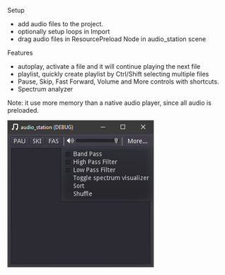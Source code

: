 Setup
* add audio files to the project.
* optionally setup loops in Import
* drag audio files in ResourcePreload Node in audio_station scene

Features
* autoplay, activate a file and it will continue playing the next file
* playlist, quickly create playlist by Ctrl/Shift selecting multiple files
* Pause, Skip, Fast Forward, Volume and More controls with shortcuts.
* Spectrum analyzer

Note: it use more memory than a native audio player, since all audio is preloaded.

![screenshot](https://raw.githubusercontent.com/boukew99/audio_station/main/screenshot/Screenshot%202022-03-09%20160057.png)
